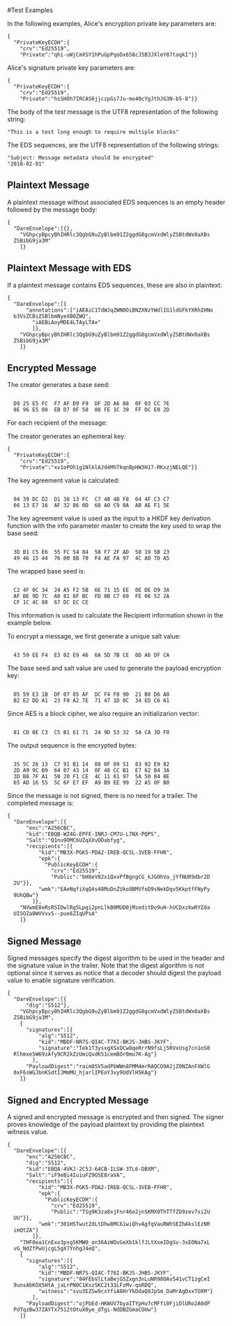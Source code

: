 
#Test Examples

In the following examples, Alice's encryption private key parameters are:

~~~~
{
  "PrivateKeyECDH":{
    "crv":"Ed25519",
    "Private":"qhi-uWjCmXSY1hPuGpPqoDx658cJ5B3JXleY87taqkI"}}
~~~~

 Alice's signature private key parameters are:

~~~~
{
  "PrivateKeyECDH":{
    "crv":"Ed25519",
    "Private":"hsSHOh7IRCAS6jjczpGs7Ju-mo40cYgJthJG3N-b5-8"}}
~~~~

The body of the test message is the UTF8 representation of the following string:

~~~~
"This is a test long enough to require multiple blocks"
~~~~

The EDS sequences, are the UTF8 representation of the following strings:

~~~~
"Subject: Message metadata should be encrypted"
"2018-02-01"
~~~~

## Plaintext Message

A plaintext message without associated EDS sequences is an empty header
followed by the message body:

~~~~
{
  "DareEnvelope":[{},
    "VGhpcyBpcyBhIHRlc3QgbG9uZyBlbm91Z2ggdG8gcmVxdWlyZSBtdWx0aXBs
  ZSBibG9ja3M"
    ]}
~~~~

## Plaintext Message with EDS

If a plaintext message contains EDS sequences, these are also in plaintext:

~~~~
{
  "DareEnvelope":[{
      "annotations":["iAEAiC1TdWJqZWN0OiBNZXNzYWdlIG1ldGFkYXRhIHNo
  b3VsZCBiZSBlbmNyeXB0ZWQ",
        "iAEBiAoyMDE4LTAyLTAx"
        ]},
    "VGhpcyBpcyBhIHRlc3QgbG9uZyBlbm91Z2ggdG8gcmVxdWlyZSBtdWx0aXBs
  ZSBibG9ja3M"
    ]}
~~~~

## Encrypted Message

The creator generates a base seed:

~~~~

  D9 25 E5 FC  F7 AF D9 F9  DF 2D A6 88  0F 03 CC 7E
  8E 96 E5 08  EB D7 0F 58  08 FE 1C 39  FF DC E0 2D
~~~~

For each recipient of the message:

The creator generates an ephemeral key:

~~~~
{
  "PrivateKeyECDH":{
    "crv":"Ed25519",
    "Private":"xv1oPOh1g1NlklAJd4MhTkqnBpHW3H17-RKxzjNELQE"}}
~~~~

The key agreement value is calculated:

~~~~

  94 39 DC D2  D1 38 13 FC  C7 48 4B F8  64 4F C3 C7
  66 13 E7 16  AF 32 86 0D  68 A0 C9 0A  AB AE F1 5E
~~~~

The key agreement value is used as the input to a HKDF key
derivation function with the info parameter 
master to create the key used to wrap the base seed:

~~~~

  3D B1 C5 E6  55 FC 54 84  58 F7 2F AD  58 19 5B 23
  49 46 15 44  76 00 8B 70  F4 AE FA 97  4C A0 7D A5
~~~~

The wrapped base seed is:

~~~~

  C2 4F 0C 34  24 A5 F2 5B  6E 71 15 EE  0E DE D9 3A
  AF BE 9D 7C  A0 81 8F BC  FD 0B C7 69  FE 06 52 2A
  CF 1C 4C 88  67 DC EC CE
~~~~

This information is used to calculate the Recipient information
shown in the example below.

To encrypt a message, we first generate a unique salt value:


~~~~

  43 59 EE F4  E3 02 E9 46  6A 5D 7B CE  0D A6 DF CA
~~~~

The base seed and salt value are used to generate the payload encryption
key:

~~~~

  05 59 E3 1B  DF 07 85 AF  DC F4 F8 90  21 B8 D6 A0
  B2 E2 DD A1  23 F0 A2 7E  71 47 1D 0C  34 ED C6 61
~~~~

Since AES is a block cipher, we also require an initializarion vector:

~~~~

  81 CD 0E C3  C5 B1 61 71  24 9D 53 32  5A CA 3D F0
~~~~

The output sequence is the encrypted bytes:

~~~~

  35 5C 26 13  C7 91 B1 14  88 0F 09 51  83 92 E9 82
  2D A9 9C B9  64 07 43 14  0F 48 CC B1  E7 62 B4 3A
  3D B8 7F A1  50 20 F1 CE  4C 11 61 97  5A 50 84 8E
  65 AD 16 55  5C 6F E7 EF  A9 B9 EE 99  22 A5 0F B0
~~~~

Since the message is not signed, there is no need for a trailer.
The completed message is:

~~~~
{
  "DareEnvelope":[{
      "enc":"A256CBC",
      "kid":"EBQB-WZ4G-EPFE-INRJ-CM7U-L7NX-PQPS",
      "Salt":"Q1nu9OMC6UZqXXvODabfyg",
      "recipients":[{
          "kid":"MB3X-PGK5-PDA2-IREB-QCSL-3VEB-FFHR",
          "epk":{
            "PublicKeyECDH":{
              "crv":"Ed25519",
              "Public":"bH8eV02x1QxvPfBgngCG_kJG0hVa_jYfNUR9dbr2D
  2U"}},
          "wmk":"EAeNqfiXqQ4s48MuDnZUko8BMVfoD9sNekDqv5KkptfFNyPy
  9UhQBw"}
        ]},
    "NVwmE8eRsRSIDwlRg5Lpgi2pnLlkB0MUD0jMseditDo9uH-hUCDxzkwRYZda
  UISOZa0WVVxv5--pue6ZIqUPsA"
    ]}
~~~~

## Signed Message

Signed messages specify the digest algorithm to be used in the header and
the signature value in the trailer. Note that the digest algorithm is not optional
since it serves as notice that a decoder should digest the payload value 
to enable signature verification.

~~~~
{
  "DareEnvelope":[{
      "dig":"S512"},
    "VGhpcyBpcyBhIHRlc3QgbG9uZyBlbm91Z2ggdG8gcmVxdWlyZSBtdWx0aXBs
  ZSBibG9ja3M",
    {
      "signatures":[{
          "alg":"S512",
          "kid":"MBDF-NR7S-QI4C-T76I-BKJS-JHBS-JKYF",
          "signature":"Tek1T3ysxgXSxQCw8qeRrrN9fsLj5RVxUsg7cn1oS0
  Rlhmxe5W69zAfy9CR2kZzUmiQxdK51cemBOr0mu7K-Ag"}
        ],
      "PayloadDigest":"raim8SV5adPbWWn8FMM4mrRAQCO9A2jZ0NZAnFXWlG
  0xF6sWGJbnKSdtIJMmMU_hjarlIPEoY3vy9UdVlH5KAg"}
    ]}
~~~~

## Signed and Encrypted Message

A signed and encrypted message is encrypted and then signed.
The signer proves knowledge of the payload plaintext by providing the
plaintext witness value.

~~~~
{
  "DareEnvelope":[{
      "enc":"A256CBC",
      "dig":"S512",
      "kid":"EBQA-4VKJ-2C5J-64CB-ILSW-3TL6-DBXM",
      "Salt":"iF9eBi4IuiuFZ9GSE8raVA",
      "recipients":[{
          "kid":"MB3X-PGK5-PDA2-IREB-QCSL-3VEB-FFHR",
          "epk":{
            "PublicKeyECDH":{
              "crv":"Ed25519",
              "Public":"TSg9K3za8xjFnr46o2jnSKMX0ThTTfZD9zev7xi2U
  UU"}},
          "wmk":"301HSTwutZdLtDhw8MC61wiQhvAgfqVauRWhSEZhAkslEzNR
  imQtZA"}
        ]},
    "7HF0ea1CnExo3psgSKMW0_on36AzWOvGeXb1klfJLtXxeIDgSv-3sEONa7xL
  vG_NdZfPwUjcgL5gX7YnhgJ4eQ",
    {
      "signatures":[{
          "alg":"S512",
          "kid":"MBDF-NR7S-QI4C-T76I-BKJS-JHBS-JKYF",
          "signature":"84FEbVlLtaBejGSZxgn3nLuNR98OAv541vCT1zgCeI
  9unsAbKOX5HtA_jaLrPN0C1KxzSKC2t31LFzMv-qoRDQ",
          "witness":"svu3EZSw9cxYfiA8HrYkDdaQ8JpSm_DaMrAgDxxTOXM"}
        ],
      "PayloadDigest":"ojPbEd-HKWUV7byaITYpHu7cMFfi0FjiDlURo2A0dP
  PdTqzBw37ZAYTx7512tOtuX0ye_dTgi-NdDBZGmaCOUw"}
    ]}
~~~~


